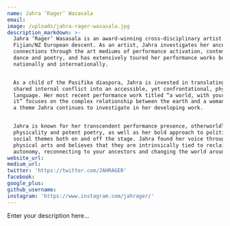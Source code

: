 ```yaml
---
name: Jahra ‘Rager’ Wasasala
email:
image: /uploads/jahra-rager-wasasala.jpg
description_markdown: >-
  Jahra ‘Rager’ Wasasala is an award-winning cross-disciplinary artist of
  Fijian/NZ European descent. As an artist, Jahra investigates her ancestral
  connections through the art mediums of performance activation, contemporary
  dance and poetry, and has extensively toured her performance works both
  nationally and internationally.


  As a child of the Pasifika diaspora, Jahra is invested in translating her
  shared internal conflict into an accessible, yet confrontational, physicalised
  language. Her most recent performance work titled “a world, with your wound in
  it” focuses on the complex relationship between the earth and a woman’s body,
  a theme Jahra continues to investigate in her developing work.


  Jahra is known for her transcendent performance presence, otherworldly
  physicality and potent poetry, as well as her bold approach to political and
  social themes both on and off the stage. Jahra found her voice through the
  physical arts and believes that they are intrinsically tied to reclaiming
  autonomy, reconnecting to your ancestors and changing the world around you.
website_url:
medium_url:
twitter: 'https://twitter.com/JAHRAGER'
facebook:
google_plus:
github_username:
instagram: 'https://www.instagram.com/jahrager/'
---
```


Enter your description here...
